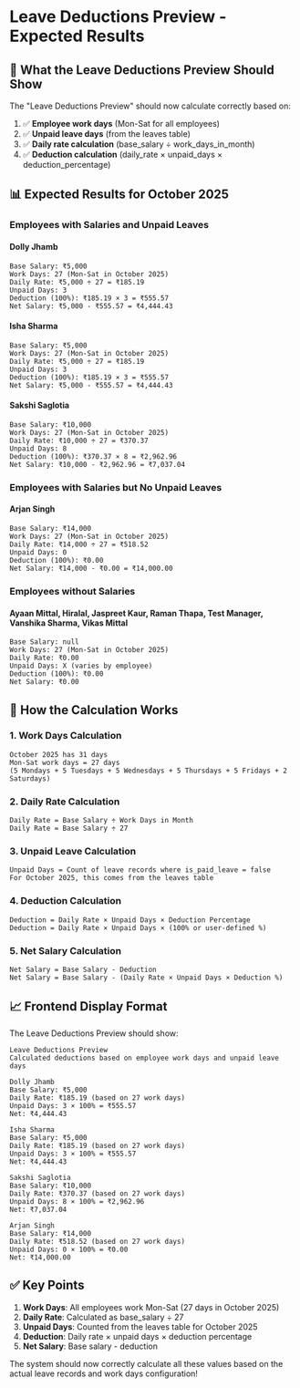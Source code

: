 # Leave Deductions Preview - Expected Results

## 🎯 **What the Leave Deductions Preview Should Show**

The "Leave Deductions Preview" should now calculate correctly based on:
1. ✅ **Employee work days** (Mon-Sat for all employees)
2. ✅ **Unpaid leave days** (from the leaves table)
3. ✅ **Daily rate calculation** (base_salary ÷ work_days_in_month)
4. ✅ **Deduction calculation** (daily_rate × unpaid_days × deduction_percentage)

## 📊 **Expected Results for October 2025**

### **Employees with Salaries and Unpaid Leaves**

#### **Dolly Jhamb**
```
Base Salary: ₹5,000
Work Days: 27 (Mon-Sat in October 2025)
Daily Rate: ₹5,000 ÷ 27 = ₹185.19
Unpaid Days: 3
Deduction (100%): ₹185.19 × 3 = ₹555.57
Net Salary: ₹5,000 - ₹555.57 = ₹4,444.43
```

#### **Isha Sharma**
```
Base Salary: ₹5,000
Work Days: 27 (Mon-Sat in October 2025)
Daily Rate: ₹5,000 ÷ 27 = ₹185.19
Unpaid Days: 3
Deduction (100%): ₹185.19 × 3 = ₹555.57
Net Salary: ₹5,000 - ₹555.57 = ₹4,444.43
```

#### **Sakshi Saglotia**
```
Base Salary: ₹10,000
Work Days: 27 (Mon-Sat in October 2025)
Daily Rate: ₹10,000 ÷ 27 = ₹370.37
Unpaid Days: 8
Deduction (100%): ₹370.37 × 8 = ₹2,962.96
Net Salary: ₹10,000 - ₹2,962.96 = ₹7,037.04
```

### **Employees with Salaries but No Unpaid Leaves**

#### **Arjan Singh**
```
Base Salary: ₹14,000
Work Days: 27 (Mon-Sat in October 2025)
Daily Rate: ₹14,000 ÷ 27 = ₹518.52
Unpaid Days: 0
Deduction (100%): ₹0.00
Net Salary: ₹14,000 - ₹0.00 = ₹14,000.00
```

### **Employees without Salaries**

#### **Ayaan Mittal, Hiralal, Jaspreet Kaur, Raman Thapa, Test Manager, Vanshika Sharma, Vikas Mittal**
```
Base Salary: null
Work Days: 27 (Mon-Sat in October 2025)
Daily Rate: ₹0.00
Unpaid Days: X (varies by employee)
Deduction (100%): ₹0.00
Net Salary: ₹0.00
```

## 🔧 **How the Calculation Works**

### **1. Work Days Calculation**
```
October 2025 has 31 days
Mon-Sat work days = 27 days
(5 Mondays + 5 Tuesdays + 5 Wednesdays + 5 Thursdays + 5 Fridays + 2 Saturdays)
```

### **2. Daily Rate Calculation**
```
Daily Rate = Base Salary ÷ Work Days in Month
Daily Rate = Base Salary ÷ 27
```

### **3. Unpaid Leave Calculation**
```
Unpaid Days = Count of leave records where is_paid_leave = false
For October 2025, this comes from the leaves table
```

### **4. Deduction Calculation**
```
Deduction = Daily Rate × Unpaid Days × Deduction Percentage
Deduction = Daily Rate × Unpaid Days × (100% or user-defined %)
```

### **5. Net Salary Calculation**
```
Net Salary = Base Salary - Deduction
Net Salary = Base Salary - (Daily Rate × Unpaid Days × Deduction %)
```

## 📈 **Frontend Display Format**

The Leave Deductions Preview should show:

```
Leave Deductions Preview
Calculated deductions based on employee work days and unpaid leave days

Dolly Jhamb
Base Salary: ₹5,000
Daily Rate: ₹185.19 (based on 27 work days)
Unpaid Days: 3 × 100% = ₹555.57
Net: ₹4,444.43

Isha Sharma  
Base Salary: ₹5,000
Daily Rate: ₹185.19 (based on 27 work days)
Unpaid Days: 3 × 100% = ₹555.57
Net: ₹4,444.43

Sakshi Saglotia
Base Salary: ₹10,000
Daily Rate: ₹370.37 (based on 27 work days)
Unpaid Days: 8 × 100% = ₹2,962.96
Net: ₹7,037.04

Arjan Singh
Base Salary: ₹14,000
Daily Rate: ₹518.52 (based on 27 work days)
Unpaid Days: 0 × 100% = ₹0.00
Net: ₹14,000.00
```

## ✅ **Key Points**

1. **Work Days**: All employees work Mon-Sat (27 days in October 2025)
2. **Daily Rate**: Calculated as base_salary ÷ 27
3. **Unpaid Days**: Counted from the leaves table for October 2025
4. **Deduction**: Daily rate × unpaid days × deduction percentage
5. **Net Salary**: Base salary - deduction

The system should now correctly calculate all these values based on the actual leave records and work days configuration!
